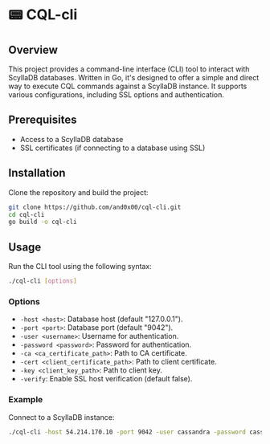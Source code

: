 # 📟 CQL-cli

## Overview
This project provides a command-line interface (CLI) tool to interact with ScyllaDB databases. Written in Go, it's designed to offer a simple and direct way to execute CQL commands against a ScyllaDB instance. It supports various configurations, including SSL options and authentication.

## Prerequisites
- Access to a ScyllaDB database
- SSL certificates (if connecting to a database using SSL)

## Installation
Clone the repository and build the project:

```bash
git clone https://github.com/and0x00/cql-cli.git
cd cql-cli
go build -o cql-cli
```

## Usage
Run the CLI tool using the following syntax:

```bash
./cql-cli [options]
```

### Options
- `-host <host>`: Database host (default "127.0.0.1").
- `-port <port>`: Database port (default "9042").
- `-user <username>`: Username for authentication.
- `-password <password>`: Password for authentication.
- `-ca <ca_certificate_path>`: Path to CA certificate.
- `-cert <client_certificate_path>`: Path to client certificate.
- `-key <client_key_path>`: Path to client key.
- `-verify`: Enable SSL host verification (default false).

### Example
Connect to a ScyllaDB instance:

```bash
./cql-cli -host 54.214.170.10 -port 9042 -user cassandra -password cassandra -ca /path/to/ca.crt -cert /path/to/client.crt -key /path/to/client.key -verify
```
